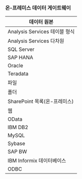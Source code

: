 ### <a name="on-premises-data-gateway"></a>온-프레미스 데이터 게이트웨이
| **데이터 원본** |
| --- |
| Analysis Services 테이블 형식 |
| Analysis Services 다차원 |
| SQL Server |
| SAP HANA |
| Oracle |
| Teradata |
| 파일 |
| 폴더 |
| SharePoint 목록(온-프레미스) |
| 웹 |
| OData |
| IBM DB2 |
| MySQL |
| Sybase |
| SAP BW |
| IBM Informix 데이터베이스 |
| ODBC |

